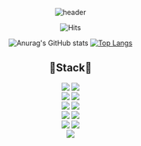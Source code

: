 <div align="center">

![header](https://capsule-render.vercel.app/api?type=Waving&color=9CCDFF&height=200&section=header&text=JEONG%20HA%20EUN&fontSize=70&fontColor=FFFFFF)

![Hits](https://hits.seeyoufarm.com/api/count/incr/badge.svg?url=https%3A%2F%2Fgithub.com%2Fh1un%2Fhit-counter&count_bg=%23CCD9FF&title_bg=%23F9C9C9&icon=&icon_color=%23E7E7E7&title=hits&edge_flat=false)
  
![Anurag's GitHub stats](https://github-readme-stats.vercel.app/api?username=h1un&show_icons=true&hide=issues)
[![Top Langs](https://github-readme-stats.vercel.app/api/top-langs/?username=h1un&layout=compact)](https://github.com/h1un/github-readme-stats)


## 💙Stack💙

<img src="https://img.shields.io/badge/JAVA-007396?style=for-the-badge&logo=java&logoColor=white">
<img src="https://img.shields.io/badge/aws-232F3E?style=for-the-badge&logo=Amazon AWS&logoColor=white">
<br>
<img src="https://img.shields.io/badge/Spring-6DB33F?style=for-the-badge&logo=Spring&logoColor=white">
<img src="https://img.shields.io/badge/Spring Boot-6DB33F?style=for-the-badge&logo=Spring Boot&logoColor=white">
<br>
<img src="https://img.shields.io/badge/mysql-4479A1?style=for-the-badge&logo=mysql&logoColor=white">  
<img src="https://img.shields.io/badge/PostgreSQL-4169E1?style=for-the-badge&logo=PostgreSQL&logoColor=white">
<br>
<img src="https://img.shields.io/badge/html-E34F26?style=for-the-badge&logo=html5&logoColor=white">
<img src="https://img.shields.io/badge/javascript-F7DF1E?style=for-the-badge&logo=javascript&logoColor=black"> 
<br>
<img src="https://img.shields.io/badge/jquery-0769AD?style=for-the-badge&logo=jquery&logoColor=white">

<img src="https://img.shields.io/badge/react-61DAFB?style=for-the-badge&logo=react&logoColor=black">
<br>
<img src="https://img.shields.io/badge/github-181717?style=for-the-badge&logo=github&logoColor=white">




<!--
**h1un/h1un** is a ✨ _special_ ✨ repository because its `README.md` (this file) appears on your GitHub profile.

Here are some ideas to get you started:

- 🔭 I’m currently working on ...
- 🌱 I’m currently learning ...
- 👯 I’m looking to collaborate on ...
- 🤔 I’m looking for help with ...
- 💬 Ask me about ...
- 📫 How to reach me: ...
- 😄 Pronouns: ...
- ⚡ Fun fact: ...
-->
</div>
